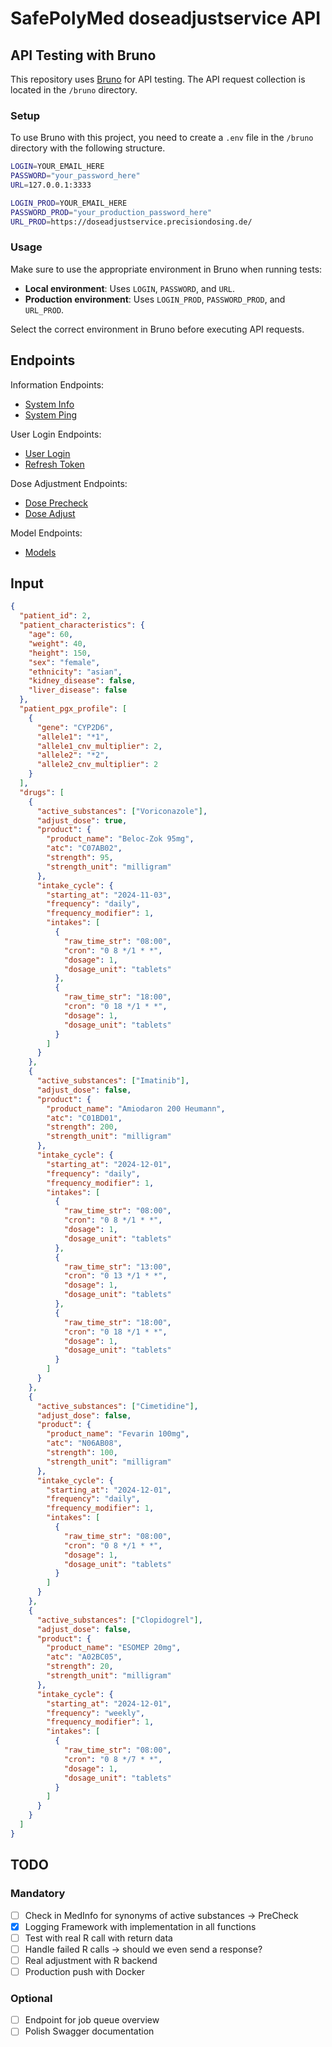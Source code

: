 # SafePolyMed doseadjustservice API

## API Testing with Bruno

This repository uses [Bruno](https://www.usebruno.com/) for API testing. The API request collection is located in the `/bruno` directory.

### Setup

To use Bruno with this project, you need to create a `.env` file in the `/bruno` directory with the following structure.

```bash
LOGIN=YOUR_EMAIL_HERE
PASSWORD="your_password_here"
URL=127.0.0.1:3333

LOGIN_PROD=YOUR_EMAIL_HERE
PASSWORD_PROD="your_production_password_here"
URL_PROD=https://doseadjustservice.precisiondosing.de/
```

### Usage

Make sure to use the appropriate environment in Bruno when running tests:

- **Local environment**: Uses `LOGIN`, `PASSWORD`, and `URL`.
- **Production environment**: Uses `LOGIN_PROD`, `PASSWORD_PROD`, and `URL_PROD`.

Select the correct environment in Bruno before executing API requests.

## Endpoints

Information Endpoints:

- [System Info](https://doseadjustservice.precisiondosing.de/api/v1/sys/info)
- [System Ping](https://doseadjustservice.precisiondosing.de/api/v1/sys/ping)

User Login Endpoints:

- [User Login](https://doseadjustservice.precisiondosing.de/api/v1/user/login)
- [Refresh Token](https://doseadjustservice.precisiondosing.de/api/v1/user/refresh-token)

Dose Adjustment Endpoints:

- [Dose Precheck](https://doseadjustservice.precisiondosing.de/api/v1/dose/precheck)
- [Dose Adjust](https://doseadjustservice.precisiondosing.de/api/v1/dose/adjust)

Model Endpoints:

- [Models](https://doseadjustservice.precisiondosing.de/api/v1/models)

## Input

```json
{
  "patient_id": 2,
  "patient_characteristics": {
    "age": 60,
    "weight": 40,
    "height": 150,
    "sex": "female",
    "ethnicity": "asian",
    "kidney_disease": false,
    "liver_disease": false
  },
  "patient_pgx_profile": [
    {
      "gene": "CYP2D6",
      "allele1": "*1",
      "allele1_cnv_multiplier": 2,
      "allele2": "*2",
      "allele2_cnv_multiplier": 2
    }
  ],
  "drugs": [
    {
      "active_substances": ["Voriconazole"],
      "adjust_dose": true,
      "product": {
        "product_name": "Beloc-Zok 95mg",
        "atc": "C07AB02",
        "strength": 95,
        "strength_unit": "milligram"
      },
      "intake_cycle": {
        "starting_at": "2024-11-03",
        "frequency": "daily",
        "frequency_modifier": 1,
        "intakes": [
          {
            "raw_time_str": "08:00",
            "cron": "0 8 */1 * *",
            "dosage": 1,
            "dosage_unit": "tablets"
          },
          {
            "raw_time_str": "18:00",
            "cron": "0 18 */1 * *",
            "dosage": 1,
            "dosage_unit": "tablets"
          }
        ]
      }
    },
    {
      "active_substances": ["Imatinib"],
      "adjust_dose": false,
      "product": {
        "product_name": "Amiodaron 200 Heumann",
        "atc": "C01BD01",
        "strength": 200,
        "strength_unit": "milligram"
      },
      "intake_cycle": {
        "starting_at": "2024-12-01",
        "frequency": "daily",
        "frequency_modifier": 1,
        "intakes": [
          {
            "raw_time_str": "08:00",
            "cron": "0 8 */1 * *",
            "dosage": 1,
            "dosage_unit": "tablets"
          },
          {
            "raw_time_str": "13:00",
            "cron": "0 13 */1 * *",
            "dosage": 1,
            "dosage_unit": "tablets"
          },
          {
            "raw_time_str": "18:00",
            "cron": "0 18 */1 * *",
            "dosage": 1,
            "dosage_unit": "tablets"
          }
        ]
      }
    },
    {
      "active_substances": ["Cimetidine"],
      "adjust_dose": false,
      "product": {
        "product_name": "Fevarin 100mg",
        "atc": "N06AB08",
        "strength": 100,
        "strength_unit": "milligram"
      },
      "intake_cycle": {
        "starting_at": "2024-12-01",
        "frequency": "daily",
        "frequency_modifier": 1,
        "intakes": [
          {
            "raw_time_str": "08:00",
            "cron": "0 8 */1 * *",
            "dosage": 1,
            "dosage_unit": "tablets"
          }
        ]
      }
    },
    {
      "active_substances": ["Clopidogrel"],
      "adjust_dose": false,
      "product": {
        "product_name": "ESOMEP 20mg",
        "atc": "A02BC05",
        "strength": 20,
        "strength_unit": "milligram"
      },
      "intake_cycle": {
        "starting_at": "2024-12-01",
        "frequency": "weekly",
        "frequency_modifier": 1,
        "intakes": [
          {
            "raw_time_str": "08:00",
            "cron": "0 8 */7 * *",
            "dosage": 1,
            "dosage_unit": "tablets"
          }
        ]
      }
    }
  ]
}
```

## TODO

### Mandatory

- [ ] Check in MedInfo for synonyms of active substances -> PreCheck
- [x] Logging Framework with implementation in all functions
- [ ] Test with real R call with return data
- [ ] Handle failed R calls -> should we even send a response?
- [ ] Real adjustment with R backend
- [ ] Production push with Docker

### Optional

- [ ] Endpoint for job queue overview
- [ ] Polish Swagger documentation
